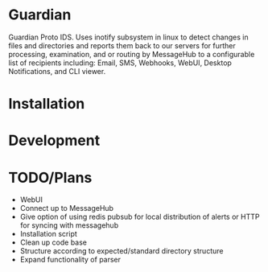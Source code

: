 # Guardian
Guardian Proto IDS. Uses inotify subsystem in linux to detect changes in files and directories and reports them back to our servers for further processing, examination, and or routing by MessageHub to a configurable list of recipients including: Email, SMS, Webhooks, WebUI, Desktop Notifications, and CLI viewer.

# Installation

# Development

# TODO/Plans

- WebUI
- Connect up to MessageHub
- Give option of using redis pubsub for local distribution of alerts or HTTP for syncing with messagehub
- Installation script
- Clean up code base
- Structure according to expected/standard directory structure
- Expand functionality of parser
